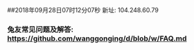 ##2018年09月28日07时12分07秒 新址: 104.248.60.79
### 兔友常见问题及解答: https://github.com/wanggonging/d/blob/w/FAQ.md
